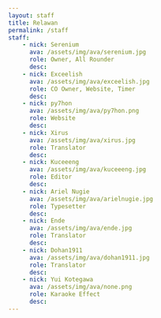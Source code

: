 ```yaml
---
layout: staff
title: Relawan
permalink: /staff
staff:
    - nick: Serenium
      ava: /assets/img/ava/serenium.jpg
      role: Owner, All Rounder
      desc: 
    - nick: Exceelish
      ava: /assets/img/ava/exceelish.jpg
      role: CO Owner, Website, Timer
      desc: 
    - nick: py7hon
      ava: /assets/img/ava/py7hon.png
      role: Website
      desc: 
    - nick: Xirus
      ava: /assets/img/ava/xirus.jpg
      role: Translator
      desc: 
    - nick: Kuceeeng
      ava: /assets/img/ava/kuceeeng.jpg
      role: Editor
      desc: 
    - nick: Ariel Nugie
      ava: /assets/img/ava/arielnugie.jpg
      role: Typesetter
      desc: 
    - nick: Ende
      ava: /assets/img/ava/ende.jpg
      role: Translator
      desc: 
    - nick: Dohan1911
      ava: /assets/img/ava/dohan1911.jpg
      role: Translator
      desc: 
    - nick: Yui Kotegawa
      ava: /assets/img/ava/none.png
      role: Karaoke Effect
      desc: 
---
```

